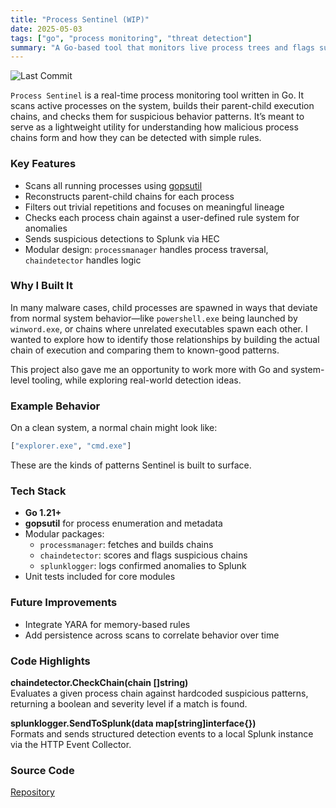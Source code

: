```yaml
---
title: "Process Sentinel (WIP)"
date: 2025-05-03
tags: ["go", "process monitoring", "threat detection"]
summary: "A Go-based tool that monitors live process trees and flags suspicious chains based on parent-child relationships."
---
```

![Last Commit](https://img.shields.io/github/last-commit/jaredcoderman/process-sentinel)

`Process Sentinel` is a real-time process monitoring tool written in Go. It scans active processes on the system, builds their parent-child execution chains, and checks them for suspicious behavior patterns. It’s meant to serve as a lightweight utility for understanding how malicious process chains form and how they can be detected with simple rules.

### Key Features

- Scans all running processes using [gopsutil](https://github.com/shirou/gopsutil)
- Reconstructs parent-child chains for each process
- Filters out trivial repetitions and focuses on meaningful lineage
- Checks each process chain against a user-defined rule system for anomalies
- Sends suspicious detections to Splunk via HEC
- Modular design: `processmanager` handles process traversal, `chaindetector` handles logic

### Why I Built It

In many malware cases, child processes are spawned in ways that deviate from normal system behavior—like `powershell.exe` being launched by `winword.exe`, or chains where unrelated executables spawn each other. I wanted to explore how to identify those relationships by building the actual chain of execution and comparing them to known-good patterns.

This project also gave me an opportunity to work more with Go and system-level tooling, while exploring real-world detection ideas.

### Example Behavior

On a clean system, a normal chain might look like:
```bash
["explorer.exe", "cmd.exe"]
```
These are the kinds of patterns Sentinel is built to surface.

### Tech Stack

- **Go 1.21+**
- **gopsutil** for process enumeration and metadata
- Modular packages:
  - `processmanager`: fetches and builds chains
  - `chaindetector`: scores and flags suspicious chains
  - `splunklogger`: logs confirmed anomalies to Splunk
- Unit tests included for core modules

### Future Improvements

- Integrate YARA for memory-based rules
- Add persistence across scans to correlate behavior over time

### Code Highlights

**chaindetector.CheckChain(chain []string)**  
Evaluates a given process chain against hardcoded suspicious patterns, returning a boolean and severity level if a match is found.

**splunklogger.SendToSplunk(data map[string]interface{})**  
Formats and sends structured detection events to a local Splunk instance via the HTTP Event Collector.

### Source Code

[Repository](https://github.com/jaredcoderman/process-sentinel)
